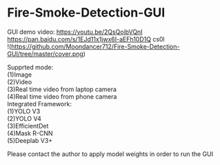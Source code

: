 # Fire-Smoke-Detection-GUI
GUI demo video: https://youtu.be/2QsQoibVQnI             
https://pan.baidu.com/s/1EJd11x1jwx6I-aEFh10D1Q    cs0l          
!(https://github.com/Moondancer712/Fire-Smoke-Detection-GUI/tree/master/cover.png)                 

Supprted mode:        
(1)Image      
(2)Video       
(3)Real time video from laptop camera     
(4)Real time video from phone camera             
Integrated Framework:        
(1)YOLO V3            
(2)YOLO V4      
(3)EfficientDet         
(4)Mask R-CNN           
(5)Deeplab V3+              

Please contact the author to apply model weights in order to run the GUI
